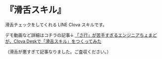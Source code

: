 # 『滑舌スキル』
滑舌チェックをしてくれる LINE Clova スキルです。

デモ動画など詳細はコチラの記事↓
[「さ行」が苦手すぎるエンジニアちょまどが、Clova Deskで「滑舌スキル」をつくってみた](https://wired.jp/2019/08/14/line-clova-desk02-ws/)

（滑舌が悪すぎて記事なりました。ご査収ください。）
